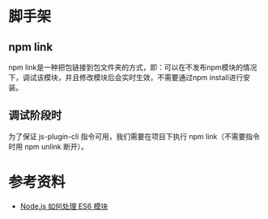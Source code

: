 # 脚手架
## npm link
npm link是一种把包链接到包文件夹的方式，即：可以在不发布npm模块的情况下，调试该模块，并且修改模块后会实时生效，不需要通过npm install进行安装。


## 调试阶段时
为了保证 js-plugin-cli 指令可用，我们需要在项目下执行 npm link（不需要指令时用 npm unlink 断开）。

# 参考资料
- [Node.js 如何处理 ES6 模块](https://www.ruanyifeng.com/blog/2020/08/how-nodejs-use-es6-module.html)

